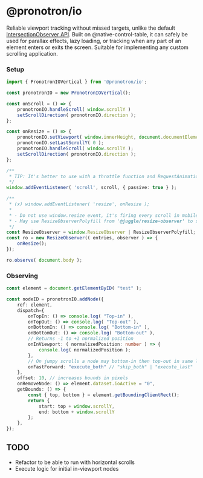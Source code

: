 # @pronotron/io

Reliable viewport tracking without missed targets, unlike the default [IntersectionObserver API](https://developer.mozilla.org/en-US/docs/Web/API/Intersection_Observer_API). Built on @native-control-table, it can safely be used for parallax effects, lazy loading, or tracking when any part of an element enters or exits the screen. Suitable for implementing any custom scrolling application.

### Setup

```typescript
import { PronotronIOVertical } from '@pronotron/io';

const pronotronIO = new PronotronIOVertical();

const onScroll = () => {
	pronotronIO.handleScroll( window.scrollY )
	setScrollDirection( pronotronIO.direction );
};

const onResize = () => {
	pronotronIO.setViewport( window.innerHeight, document.documentElement.scrollHeight );
	pronotronIO.setLastScrollY( 0 );
	pronotronIO.handleScroll( window.scrollY );
	setScrollDirection( pronotronIO.direction );
};

/**
 * TIP: It's better to use with a throttle function and RequestAnimationFrame API to optimize 
 */
window.addEventListener( 'scroll', scroll, { passive: true } );

/**
 * (x) window.addEventListener( 'resize', onResize );
 * 
 * - Do not use window.resize event, it's firing every scroll in mobile devices because of topbar behavior.
 * - May use ResizeObserverPolyfill from '@juggle/resize-observer' to support old devices.
 */
const ResizeObserver = window.ResizeObserver | ResizeObserverPolyfill;
const ro = new ResizeObserver(( entries, observer ) => {
	onResize();
});

ro.observe( document.body );
```

### Observing

```typescript
const element = document.getElementByID( "test" );

const nodeID = pronotronIO.addNode({
	ref: element,
	dispatch={
		onTopIn: () => console.log( "Top-in" ),
		onTopOut: () => console.log( "Top-out" ),
		onBottomIn: () => console.log( "Bottom-in" ),
		onBottomOut: () => console.log( "Bottom-out" ),
		// Returns -1 to +1 normalized position
		onInViewport: ( normalizedPosition: number ) => {
			console.log( normalizedPosition );
		},
		// On jumpy scrolls a node may bottom-in then top-out in same loop
		onFastForward: "execute_both" // "skip_both" | "execute_last"
	},
	offset: 10, // increases bounds in pixels
	onRemoveNode: () => element.dataset.ioActive = "0",
	getBounds: () => {
		const { top, bottom } = element.getBoundingClientRect();
		return { 
			start: top + window.scrollY, 
			end: bottom + window.scrollY 
		};
	},
});
```

## TODO
- Refactor to be able to run with horizontal scrolls
- Execute logic for initial in-viewport nodes